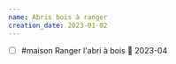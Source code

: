 ```yaml
---
name: Abris bois à ranger
creation_date: 2023-01-02
---
```


- [ ] #maison Ranger l'abri à bois 📅 2023-04 

